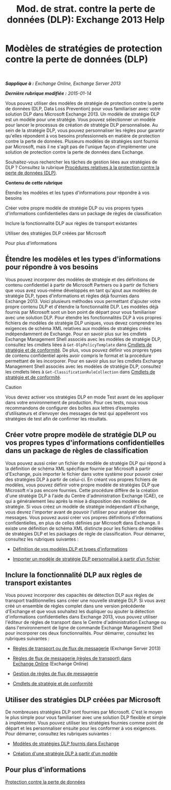 ﻿---
title: 'Mod. de strat. contre la perte de données (DLP): Exchange 2013 Help'
TOCTitle: Modèles de stratégies de protection contre la perte de données (DLP)
ms:assetid: c7b1a8e4-30d9-4409-85c5-f85ae023737d
ms:mtpsurl: https://technet.microsoft.com/fr-fr/library/JJ657730(v=EXCHG.150)
ms:contentKeyID: 50479152
ms.date: 04/24/2018
mtps_version: v=EXCHG.150
ms.translationtype: HT
---

# Modèles de stratégies de protection contre la perte de données (DLP)

 

_**Sapplique à :** Exchange Online, Exchange Server 2013_

_**Dernière rubrique modifiée :** 2015-01-14_

Vous pouvez utiliser des modèles de stratégie de protection contre la perte de données (DLP, Data Loss Prevention) pour vous familiariser avec votre solution DLP dans Microsoft Exchange 2013. Un modèle de stratégie DLP est un modèle pour une stratégie. Vous pouvez sélectionner un modèle pour lancer le processus de création de stratégie DLP personnalisée. Au sein de la stratégie DLP, vous pouvez personnaliser les règles pour garantir qu'elles répondent à vos besoins professionnels en matière de protection contre la perte de données. Plusieurs modèles de stratégies sont fournis par Microsoft, mais il ne s'agit pas de l'unique façon d'implémenter une solution de protection contre la perte de données dans Exchange.

Souhaitez-vous rechercher les tâches de gestion liées aux stratégies de DLP ? Consultez la rubrique [Procédures relatives à la protection contre la perte de données (DLP)](dlp-procedures-exchange-2013-help.md).

**Contenu de cette rubrique**

Étendre les modèles et les types d'informations pour répondre à vos besoins

Créer votre propre modèle de stratégie DLP ou vos propres types d'informations confidentielles dans un package de règles de classification

Inclure la fonctionnalité DLP aux règles de transport existantes

Utiliser des stratégies DLP créées par Microsoft

Pour plus d'informations

## Étendre les modèles et les types d'informations pour répondre à vos besoins

Vous pouvez incorporer des modèles de stratégie et des définitions de contenu confidentiel à partir de Microsoft Partners ou à partir de fichiers que vous avez vous-même développés en tant qu'ajout aux modèles de stratégie DLP, types d'informations et règles déjà fournies dans Exchange 2013. Voici plusieurs méthodes vous permettant d'ajouter votre propre contenu DLP et d'étendre la fonctionnalité DLP. Les modèles déjà fournis par Microsoft sont un bon point de départ pour vous familiariser avec une solution DLP. Pour étendre les fonctionnalités DLP à vos propres fichiers de modèles de stratégie DLP uniques, vous devez comprendre les exigences de schéma XML relatives aux modèles de stratégies créés indépendamment de Exchange. Pour en savoir plus sur les cmdlets Exchange Management Shell associés avec les modèles de stratégie DLP, consultez les cmdlets liées à `Get-DlpPolicyTemplate` dans [Cmdlets de stratégie et de conformité](https://technet.microsoft.com/fr-fr/library/dd298082\(v=exchg.150\)). De plus, vous pouvez définir vos propres types de contenu confidentiel après avoir compris le format et la procédure permettant de les incorporer. Pour en savoir plus sur les cmdlets Exchange Management Shell associés avec les modèles de stratégie DLP, consultez les cmdlets liées à `Get-ClassificationRuleCollection` dans [Cmdlets de stratégie et de conformité](https://technet.microsoft.com/fr-fr/library/dd298082\(v=exchg.150\)).

> [!CAUTION]
> Vous devez activer vos stratégies DLP en mode Test avant de les appliquer dans votre environnement de production. Pour ces tests, nous vous recommandons de configurer des boîtes aux lettres d’exemples d’utilisateurs et d’envoyer des messages de test qui appelleront vos stratégies de test afin de confirmer les résultats.


## Créer votre propre modèle de stratégie DLP ou vos propres types d'informations confidentielles dans un package de règles de classification

Vous pouvez aussi créer un fichier de modèle de stratégie DLP qui répond à la définition de schéma XML spécifique fournie par Microsoft à partir d'Exchange, puis importer le fichier dans votre système pour pouvoir créer des stratégies DLP à partir de celui-ci. En créant vos propres fichiers de modèles, vous pouvez définir votre propre modèle de stratégies DLP que Microsoft n'a pas encore fournies. Cette procédure diffère de la création d'une stratégie DLP à l'aide du Centre d'administration Exchange (CAE), ce qui a généralement lieu après la mise à disposition des modèles de stratégie. Si vous créez un modèle de stratégie indépendant d'Exchange, vous devrez l'importer avant de pouvoir l'utiliser pour analyser des messages. Vous pouvez aussi créer vos propres définitions d'informations confidentielles, en plus de celles définies par Microsoft dans Exchange. Il existe une définition de schéma XML distincte pour les fichiers de modèles de stratégies DLP et les packages de règle de classification. Pour démarrer, consultez les rubriques suivantes :

  -  [Définition de vos modèles DLP et types d'informations](define-your-own-dlp-templates-and-information-types-exchange-2013-help.md)

  -  [Importer un modèle de stratégie DLP personnalisé à partir d’un fichier](import-a-custom-dlp-policy-template-from-a-file-exchange-2013-help.md)

## Inclure la fonctionnalité DLP aux règles de transport existantes

Vous pouvez incorporer des capacités de détection DLP aux règles de transport traditionnelles sans créer une nouvelle stratégie DLP. Si vous avez créé un ensemble de règles complet dans une version précédente d'Exchange et que vous souhaitez les dupliquer ou ajouter la détection d'informations confidentielles dans Exchange 2013, vous pouvez utiliser l'éditeur de règles de transport dans le Centre d'administration Exchange ou dans l'environnement de ligne de commande Exchange Management Shell pour incorporer ces deux fonctionnalités. Pour démarrer, consultez les rubriques suivantes :

  -  [Règles de transport ou de flux de messagerie](mail-flow-rules-transport-rules-in-exchange-2013-exchange-2013-help.md) (Exchange Server 2013)

  -  [Règles de flux de messagerie (règles de transport) dans Exchange Online](https://technet.microsoft.com/fr-fr/library/jj919238\(v=exchg.150\)) (Exchange Online)

  -  [Gestion de règles de flux de messagerie](https://docs.microsoft.com/fr-fr/exchange/security-and-compliance/mail-flow-rules/manage-mail-flow-rules)
    
  -  [Cmdlets de stratégie et de conformité](https://technet.microsoft.com/fr-fr/library/dd298082\(v=exchg.150\))

## Utiliser des stratégies DLP créées par Microsoft

De nombreuses stratégies DLP sont fournies par Microsoft. C'est le moyen le plus simple pour vous familiariser avec une solution DLP flexible et simple à implémenter. Vous pouvez utiliser les stratégies fournies comme point de départ et les personnaliser ensuite pour les conformer à vos exigences. Pour démarrer, consultez les rubriques suivantes :

  - [Modèles de stratégies DLP fournis dans Exchange](https://docs.microsoft.com/fr-fr/exchange/security-and-compliance/data-loss-prevention/dlp-policy-templates)

  - [Création d'une stratégie DLP à partir d'un modèle](https://docs.microsoft.com/fr-fr/exchange/security-and-compliance/data-loss-prevention/create-dlp-policy-from-template)

## Pour plus d'informations

[Protection contre la perte de données](https://docs.microsoft.com/fr-fr/exchange/security-and-compliance/data-loss-prevention/data-loss-prevention)

